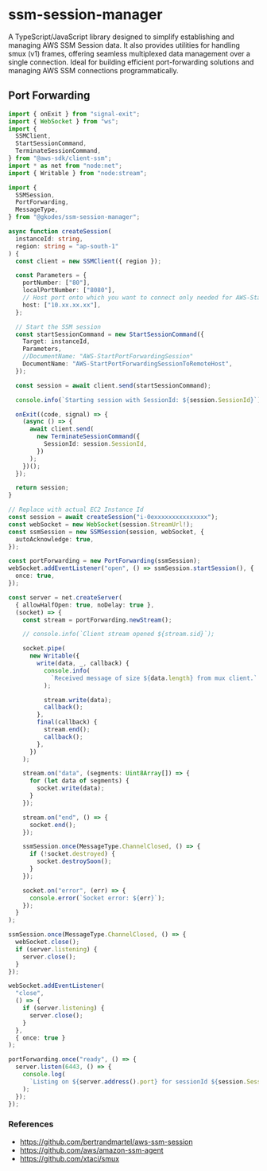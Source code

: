 # ssm-session-manager

A TypeScript/JavaScript library designed to simplify establishing and managing AWS SSM Session data. It also provides utilities for handling smux (v1) frames, offering seamless multiplexed data management over a single connection. Ideal for building efficient port-forwarding solutions and managing AWS SSM connections programmatically.

## Port Forwarding

```typescript
import { onExit } from "signal-exit";
import { WebSocket } from "ws";
import {
  SSMClient,
  StartSessionCommand,
  TerminateSessionCommand,
} from "@aws-sdk/client-ssm";
import * as net from "node:net";
import { Writable } from "node:stream";

import {
  SSMSession,
  PortForwarding,
  MessageType,
} from "@gkodes/ssm-session-manager";

async function createSession(
  instanceId: string,
  region: string = "ap-south-1"
) {
  const client = new SSMClient({ region });

  const Parameters = {
    portNumber: ["80"],
    localPortNumber: ["8080"],
    // Host port onto which you want to connect only needed for AWS-StartPortForwardingSessionToRemoteHost
    host: ["10.xx.xx.xx"],
  };

  // Start the SSM session
  const startSessionCommand = new StartSessionCommand({
    Target: instanceId,
    Parameters,
    //DocumentName: "AWS-StartPortForwardingSession"
    DocumentName: "AWS-StartPortForwardingSessionToRemoteHost",
  });

  const session = await client.send(startSessionCommand);

  console.info(`Starting session with SessionId: ${session.SessionId}`);

  onExit((code, signal) => {
    (async () => {
      await client.send(
        new TerminateSessionCommand({
          SessionId: session.SessionId,
        })
      );
    })();
  });

  return session;
}

// Replace with actual EC2 Instance Id
const session = await createSession("i-0exxxxxxxxxxxxxxx");
const webSocket = new WebSocket(session.StreamUrl!);
const ssmSession = new SSMSession(session, webSocket, {
  autoAcknowledge: true,
});

const portForwarding = new PortForwarding(ssmSession);
webSocket.addEventListener("open", () => ssmSession.startSession(), {
  once: true,
});

const server = net.createServer(
  { allowHalfOpen: true, noDelay: true },
  (socket) => {
    const stream = portForwarding.newStream();

    // console.info(`Client stream opened ${stream.sid}`);

    socket.pipe(
      new Writable({
        write(data, _, callback) {
          console.info(
            `Received message of size ${data.length} from mux client.`
          );

          stream.write(data);
          callback();
        },
        final(callback) {
          stream.end();
          callback();
        },
      })
    );

    stream.on("data", (segments: Uint8Array[]) => {
      for (let data of segments) {
        socket.write(data);
      }
    });

    stream.on("end", () => {
      socket.end();
    });

    ssmSession.once(MessageType.ChannelClosed, () => {
      if (!socket.destroyed) {
        socket.destroySoon();
      }
    });

    socket.on("error", (err) => {
      console.error(`Socket error: ${err}`);
    });
  }
);

ssmSession.once(MessageType.ChannelClosed, () => {
  webSocket.close();
  if (server.listening) {
    server.close();
  }
});

webSocket.addEventListener(
  "close",
  () => {
    if (server.listening) {
      server.close();
    }
  },
  { once: true }
);

portForwarding.once("ready", () => {
  server.listen(6443, () => {
    console.log(
      `Listing on ${server.address().port} for sessionId ${session.SessionId}.`
    );
  });
});
```

### References

- <https://github.com/bertrandmartel/aws-ssm-session>
- <https://github.com/aws/amazon-ssm-agent>
- <https://github.com/xtaci/smux>
